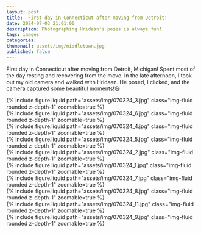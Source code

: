 ```yaml
---
layout: post
title:  First day in Connecticut after moving from Detroit! 
date: 2024-07-03 21:01:00
description: Photographing Hridaan's poses is always fun!
tags: images
categories:
thumbnail: assets/img/middletown.jpg
published: false
---
```

First day in Connecticut after moving from Detroit, Michigan! Spent most of the day resting and recovering from the move. In the late afternoon, I took out my old camera and walked with Hridaan. He posed, I clicked, and the camera captured some beautiful moments!😃

<div class="row mt-3">
    <div class="col-sm mt-3 mt-md-0">
        {% include figure.liquid path="assets/img/070324_3.jpg" class="img-fluid rounded z-depth-1" zoomable=true %}
    </div>
    <div class="col-sm mt-3 mt-md-0">
        {% include figure.liquid path="assets/img/070324_6.jpg" class="img-fluid rounded z-depth-1" zoomable=true %}
    </div>
</div>
<div class="caption"></div>

<div class="row mt-3">
    <div class="col-sm mt-3 mt-md-0">
        {% include figure.liquid path="assets/img/070324_4.jpg" class="img-fluid rounded z-depth-1" zoomable=true %}
    </div>
    <div class="col-sm mt-3 mt-md-0">
        {% include figure.liquid path="assets/img/070324_5.jpg" class="img-fluid rounded z-depth-1" zoomable=true %}
    </div>
</div>

<div style="text-align: justify"> </div>

<div class="row mt-3">
    <div class="col-sm mt-3 mt-md-0">
        {% include figure.liquid path="assets/img/070324_2.jpg" class="img-fluid rounded z-depth-1" zoomable=true %}
    </div>
    <div class="col-sm mt-3 mt-md-0">
        {% include figure.liquid path="assets/img/070324_1.jpg" class="img-fluid rounded z-depth-1" zoomable=true %}
    </div>
    <div class="col-sm mt-3 mt-md-0">
        {% include figure.liquid path="assets/img/070324_7.jpg" class="img-fluid rounded z-depth-1" zoomable=true %}
    </div>
</div>
<div class="row mt-3">
    <div class="col-sm mt-3 mt-md-0">
        {% include figure.liquid path="assets/img/070324_8.jpg" class="img-fluid rounded z-depth-1" zoomable=true %}
    </div>
    <div class="col-sm mt-3 mt-md-0">
        {% include figure.liquid path="assets/img/070324_11.jpg" class="img-fluid rounded z-depth-1" zoomable=true %}
    </div>
    <div class="col-sm mt-3 mt-md-0">
        {% include figure.liquid path="assets/img/070324_9.jpg" class="img-fluid rounded z-depth-1" zoomable=true %}
    </div>
</div>
<div class="commentbox"></div>
<script src="https://unpkg.com/commentbox.io/dist/commentBox.min.js"></script>
<script>commentBox('5643818711908352-proj')</script>

